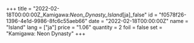 +++
title = "2022-02-18T00:00:00Z_Kamigawa:_Neon_Dynasty_Island_[ja]_false"
id = "f0578f26-1396-4e1d-9986-8fc6c55aeb66"
date = "2022-02-18T00:00:00Z"
name = "Island"
lang = ["ja"]
price = "1.06"
quantity = 2
foil = false
set = "Kamigawa: Neon Dynasty"
+++
